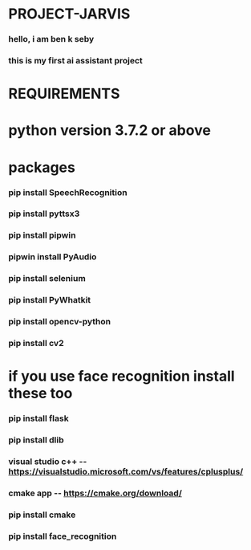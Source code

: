 # PROJECT-JARVIS
### hello, i am ben k seby
### this is my first ai assistant project 

# REQUIREMENTS
# python version 3.7.2 or above

# packages
### pip install SpeechRecognition
### pip install pyttsx3
### pip install pipwin
### pipwin install PyAudio
### pip install selenium
### pip install PyWhatkit
### pip install opencv-python
### pip install cv2

# if you use face recognition install these too
### pip install flask
### pip install dlib
### visual studio c++ -- https://visualstudio.microsoft.com/vs/features/cplusplus/
### cmake app -- https://cmake.org/download/
### pip install cmake
### pip install face_recognition
